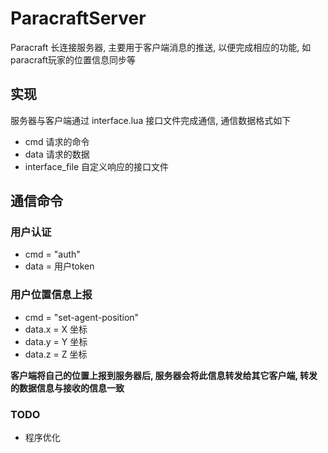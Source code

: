 # ParacraftServer

Paracraft 长连接服务器, 主要用于客户端消息的推送, 以便完成相应的功能, 如paracraft玩家的位置信息同步等


## 实现

服务器与客户端通过 interface.lua 接口文件完成通信, 通信数据格式如下

- cmd 请求的命令
- data 请求的数据
- interface_file 自定义响应的接口文件

## 通信命令

### 用户认证

- cmd = "auth"
- data = 用户token

### 用户位置信息上报

- cmd = "set-agent-position"
- data.x = X 坐标
- data.y = Y 坐标
- data.z = Z 坐标

**客户端将自己的位置上报到服务器后, 服务器会将此信息转发给其它客户端, 转发的数据信息与接收的信息一致**


### TODO 
- 程序优化
